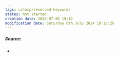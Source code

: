 ```yaml
---
tags: csharp/reserved-keywords
status: Not started
creation date: 2024-07-06 19:12
modification date: Saturday 6th July 2024 19:12:29
---
```

##### Source:
* 